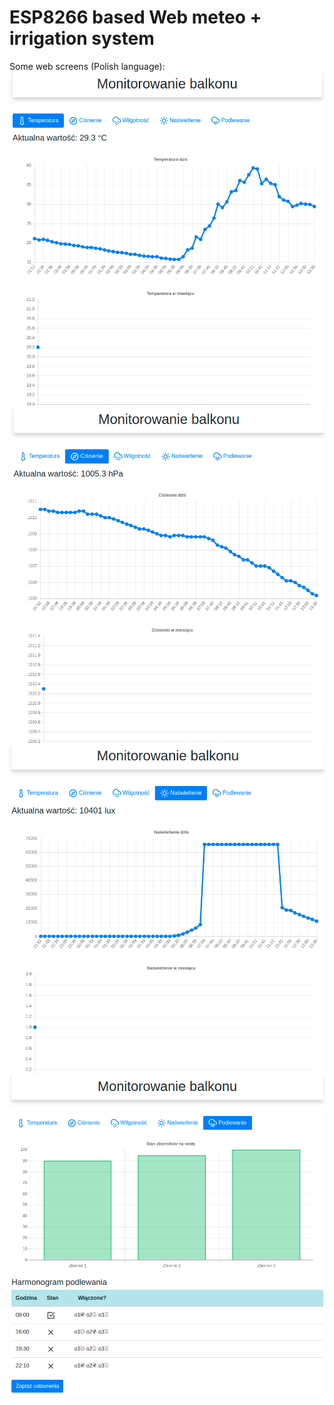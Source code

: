 
# ESP8266 based Web meteo + irrigation system

Some web screens (Polish language):
![Temperature monitoring](temp.png)
![Atmosferic pressure monitoring](press.png)
![Light intensity monitoring](light.png)
![Irrigation controll](irrigation.png)

